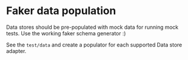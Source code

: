 # Faker data population

Data stores should be pre-populated with mock data for running mock tests.
Use the working faker schema generator :)

See the `test/data` and create a populator for each supported Data store adapter.

